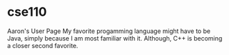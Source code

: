 # cse110
Aaron's User Page
My favorite progamming language might have to be Java, simply because I am most familiar with it. Although, C++ is becoming a closer second favorite.
